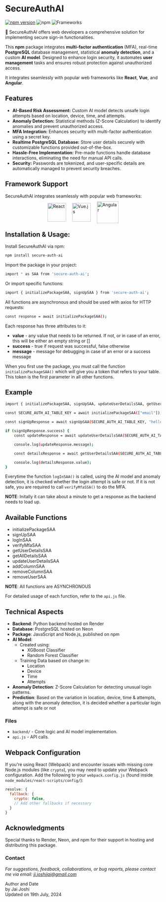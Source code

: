 # SecureAuthAI

[![npm version](https://img.shields.io/npm/v/secure-auth-ai.svg)](https://www.npmjs.com/package/secure-auth-ai)
![npm](https://img.shields.io/npm/dt/secure-auth-ai)
![Frameworks](https://img.shields.io/badge/supports-React%20%7C%20Vue%20%7C%20Angular-blue)


🔐 SecureAuthAI offers web developers a comprehensive solution for implementing secure sign-in functionalities.  

This **npm** package integrates **multi-factor authentication** (MFA), real-time **PostgreSQL** database management, statistical **anomaly detection**, and a custom **AI model**. Designed to enhance login security, it automates **user management** tasks and ensures robust protection against unauthorized access.  

It integrates seamlessly with popular web frameworks like **React**, **Vue**, and **Angular**.


## Features
- **AI-Based Risk Assessment:** Custom AI model detects unsafe login attempts based on location, device, time, and attempts.
- **Anomaly Detection:** Statistical methods (Z-Score Calculation) to identify anomalies and prevent unauthorized access.
- **MFA Integration:** Enhances security with multi-factor authentication using a secret key.
- **Realtime PostgreSQL Database:** Store user details securely with customizable functions provided out-of-the-box.
- **Hassle-Free Implementation:** Pre-made functions handle database interactions, eliminating the need for manual API calls.
- **Security:** Passwords are tokenized, and user-specific details are automatically managed to prevent security breaches.


## Framework Support
SecureAuthAI integrates seamlessly with popular web frameworks:  

<div style="display: flex; justify-content: center;">
    <img src="https://upload.wikimedia.org/wikipedia/commons/thumb/a/a7/React-icon.svg/120px-React-icon.svg.png" alt="React" height="60" width="60" style="margin: 0 10px;">
    <img src="https://upload.wikimedia.org/wikipedia/commons/thumb/9/95/Vue.js_Logo_2.svg/120px-Vue.js_Logo_2.svg.png" alt="Vue.js" height="60" width="60" style="margin: 0 10px;">
    <img src="https://upload.wikimedia.org/wikipedia/commons/thumb/c/cf/Angular_full_color_logo.svg/120px-Angular_full_color_logo.svg.png" alt="Angular" height="70" width="70" style="margin: -5 10px;">
</div>

## Installation & Usage:

Install SecureAuthAI via npm:
```bash
npm install secure-auth-ai
```

Import the package in your project:  
```bash
import * as SAA from 'secure-auth-ai';
```

Or import specific functions:  
```bash
import { initializePackageSAA, signUpSAA } from 'secure-auth-ai';
```

All functions are asynchronous and should be used with axios for HTTP requests:  
```bash
const response = await initializePackageSAA();
```

Each response has three attributes to it:  
- **value** - any value that needs to be returned. If not, or in case of an error, this will be either an empty string or []
- **success** - true if request was successful, false otherwise
- **message** - message for debugging in case of an error or a success message

When you first use the package, you must call the function `initializePackageSAA()` which will give you a token that refers to your table. This token is the first parameter in all other functions.


## Example
```bash
import { initializePackageSAA, signUpSAA, updateUserDetailsSAA, getUserDetailsSAA } from 'secure-auth-ai';
 
const SECURE_AUTH_AI_TABLE_KEY = await initializePackageSAA(["email"]);

const signUpResponse = await signUpSAA(SECURE_AUTH_AI_TABLE_KEY, "hello", {"email": "placeholder@example.com", "phone_number": "+123456789"});

if (signUpResponse.success) {
    const updateResponse = await updateUserDetailsSAA(SECURE_AUTH_AI_TABLE_KEY, "email", "placeholder@example.com", {"phone_number": "+199999999"});

    console.log(updateResponse.message);

    const detailsResponse = await getUserDetailsSAA(SECURE_AUTH_AI_TABLE_KEY, "email", "placeholder@example.com");

    console.log(detailsResponse.value);
}
```

Everytime the function `logInSAA()` is called, using the AI model and anomaly detection, it is checked whether the login attempt is safe or not. If it is not safe, you are required to call `verifyMfaSSA()` to do the MFA.

**NOTE**: Initally it can take about a minute to get a response as the backend needs to load up.

## Available Functions

* initializePackageSAA
* signUpSAA
* logInSAA
* verifyMfaSAA
* getUserDetailsSAA
* getAllDetailsSAA
* updateUserDetailsSAA
* addColumnSAA
* removeColumnSAA
* removeUserSAA

**NOTE**: All functions are ASYNCHRONOUS

For detailed usage of each function, refer to the `api.js` file.


## Technical Aspects

* **Backend**: Python backend hosted on Render
* **Database**: PostgreSQL hosted on Neon
* **Package**: JavaScript and Node.js, published on npm
* **AI Model**:
    * Created using:
        * XGBoost Classifier
        * Random Forest Classifier
    * Training Data based on change in:
        * Location
        * Device
        * Time
        * Attempts
* **Anomaly Detection**: Z-Score Calculation for detecting unusual login patterns.
* **Prediction**: Based on the variation in location, device, time & attempts, along with the anomaly detection, it is decided whether a particular login attempt is safe or not
        

### Files
* `backend/` - Core logic and AI model implementation.
* `api.js` - API calls.


## Webpack Configuration

If you're using React (Webpack) and encounter issues with missing core Node.js modules (like `crypto`), you may need to update your Webpack configuration. Add the following to your `webpack.config.js` (found inside `node_modules/react-scripts/config/`):

```js
resolve: {
  fallback: {
    crypto: false,
    // Add other fallbacks if necessary
  }
}
```

## Acknowledgments
Special thanks to Render, Neon, and npm for their support in hosting and distributing this package.

### Contact
*For suggestions, feedback, collaborations, or bug reports, please contact me via email: jj.joshijai@gmail.com*

Author and Date  
by Jai Joshi  
Updated on 19th July, 2024